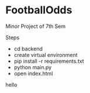# FootballOdds
Minor Project of 7th Sem

Steps
- cd backend 
- create virtual environment
- pip install -r requirements.txt
- python main.py
- open index.html

hello